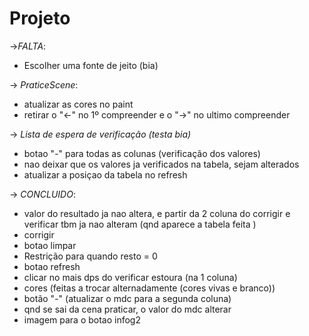 # Projeto
->*FALTA*:
   * Escolher uma fonte de jeito (bia) 

 -> *PraticeScene*:
 * atualizar as cores no paint
 * retirar o "<-" no 1º compreender e o "->" no ultimo compreender  

 -> *Lista de espera de verificação (testa bia)*
  * botao "-" para todas as colunas (verificação dos valores)
  * nao deixar que os valores ja verificados na tabela, sejam alterados 
  * atualizar a posiçao da tabela no refresh

-> *CONCLUIDO*:
   * valor do resultado ja nao altera, e partir da 2 coluna do corrigir e verificar tbm ja nao alteram (qnd aparece a tabela feita ) 
   * corrigir
   * botao limpar 
   * Restrição para quando resto = 0 
   * botao refresh
   * clicar no mais dps do verificar estoura (na 1 coluna)
   * cores (feitas a trocar alternadamente (cores vivas e branco))
   * botão "-" (atualizar o mdc para a segunda coluna)
   * qnd se sai da cena praticar, o valor do mdc alterar
   * imagem para o botao infog2
